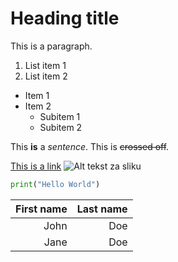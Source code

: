 # Heading title

This is a paragraph.

1. List item 1
2. List item 2

* Item 1
* Item 2
   * Subitem 1
   * Subitem 2

This **is** a *sentence*.
This is ~~crossed off~~.

[This is a link](https://google.com)
![Alt tekst za sliku](https://static.remove.bg/sample-gallery/graphics/bird-thumbnail.jpg)

```python
print("Hello World")
```

|First name | Last name |
|----------:|----------:|
|John|Doe|
|Jane|Doe|